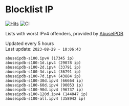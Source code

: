 # Blocklist IP

[![Hits](https://hits.seeyoufarm.com/api/count/incr/badge.svg?url=https%3A%2F%2Fgithub.com%2Fborestad%2Fblocklist-ip%2F&count_bg=%2379C83D&title_bg=%23555555&icon=&icon_color=%23E7E7E7&title=hits&edge_flat=false)](https://hits.seeyoufarm.com)  ![CI](https://img.shields.io/github/workflow/status/borestad/blocklist-ip/CI?style=flat-square)

Lists with worst IPv4 offenders, provided by [AbuseIPDB](https://www.abuseipdb.com/)

<!-- FOOTER-PLACEHOLDER -->
Updated every 5 hours<br>
Last update: `2023-08-29 - 10:06:43`
```
abuseipdb-s100.ipv4 (17345 ip)
abuseipdb-s100-1d.ipv4 (29078 ip)
abuseipdb-s100-2d.ipv4 (33791 ip)
abuseipdb-s100-3d.ipv4 (36791 ip)
abuseipdb-s100-7d.ipv4 (43884 ip)
abuseipdb-s100-30d.ipv4 (66664 ip)
abuseipdb-s100-60d.ipv4 (90053 ip)
abuseipdb-s100-90d.ipv4 (96737 ip)
abuseipdb-s100-120d.ipv4 (144047 ip)
abuseipdb-s100-all.ipv4 (358942 ip)
```
